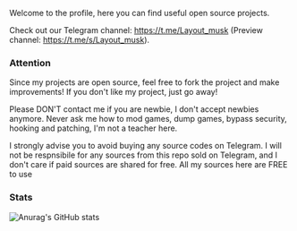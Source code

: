 Welcome to the profile, here you can find useful open source projects.

Check out our Telegram channel: https://t.me/Layout_musk (Preview channel: https://t.me/s/Layout_musk).

### Attention
Since my projects are open source, feel free to fork the project and make improvements! If you don't like my project, just go away!

Please DON'T contact me if you are newbie, I don't accept newbies anymore. Never ask me how to mod games, dump games, bypass security, hooking and patching, I'm not a teacher here.

I strongly advise you to avoid buying any source codes on Telegram. I will not be respnsibile for any sources from this repo sold on Telegram, and I don't care if paid sources are shared for free. All my sources here are FREE to use

### Stats
![Anurag's GitHub stats](https://github-readme-stats.vercel.app/api?username=LGLTeam&show_icons=true&theme=dark)

